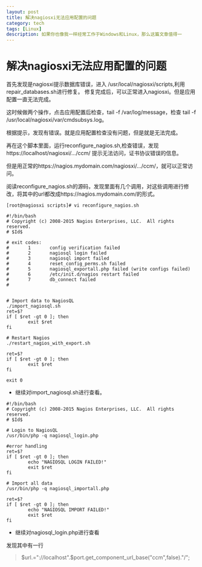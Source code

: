 ```yaml
---
layout: post
title: 解决nagiosxi无法应用配置的问题
category: tech
tags: [Linux]
description: 如果你也像我一样经常工作于Windows和Linux，那么这篇文章值得一
---
```


# 解决nagiosxi无法应用配置的问题

首先发现是nagiosxi提示数据库错误，进入 /usr/local/nagiosxi/scripts,利用repair_databases.sh进行修复。
修复完成后，可以正常进入nagiosxi。但是应用配置一直无法完成。

这时候做两个操作，点击应用配置后检查，tail -f /var/log/message，检查 tail -f /usr/local/nagiosxi/var/cmdsubsys.log。

根据提示，发现有错误。就是应用配置检查没有问题，但是就是无法完成。

再在这个脚本里面，运行reconfigure_nagios.sh,检查错误，发现https://localhost/nagiosxi/.../ccm/
提示无法访问，证书协议错误的信息。

但是用正常的https://nagios.mydomain.com/nagiosxi/.../ccm/，就可以正常访问。

阅读reconfigure_nagios.sh的源码，发现里面有几个调用，对这些调用进行修改，将其中的url都改成https://nagios.mydomain.com/的形式。

```shell
[root@nagiosxi scripts]# vi reconfigure_nagios.sh 

#!/bin/bash
# Copyright (c) 2008-2015 Nagios Enterprises, LLC.  All rights reserved.
# $Id$

# exit codes:
#       1       config verification failed
#       2       nagiosql login failed
#       3       nagiosql import failed
#       4       reset_config_perms.sh failed
#       5       nagiosql_exportall.php failed (write configs failed)
#       6       /etc/init.d/nagios restart failed
#       7       db_connect failed
#


# Import data to NagiosQL
./import_nagiosql.sh
ret=$?
if [ $ret -gt 0 ]; then
        exit $ret
fi

# Restart Nagios
./restart_nagios_with_export.sh

ret=$?
if [ $ret -gt 0 ]; then
        exit $ret
fi

exit 0
```

- 继续对import_nagiosql.sh进行查看。

```shell
#!/bin/bash
# Copyright (c) 2008-2015 Nagios Enterprises, LLC.  All rights reserved.
# $Id$

# Login to NagiosQL
/usr/bin/php -q nagiosql_login.php

#error handling
ret=$?
if [ $ret -gt 0 ]; then
        echo "NAGIOSQL LOGIN FAILED!"
        exit $ret
fi

# Import all data
/usr/bin/php -q nagiosql_importall.php

ret=$?
if [ $ret -gt 0 ]; then
        echo "NAGIOSQL IMPORT FAILED!"
        exit $ret
fi
```

- 继续对nagiosql_login.php进行查看

发现其中有一行

> $url.="://localhost".$port.get_component_url_base("ccm",false)."/";